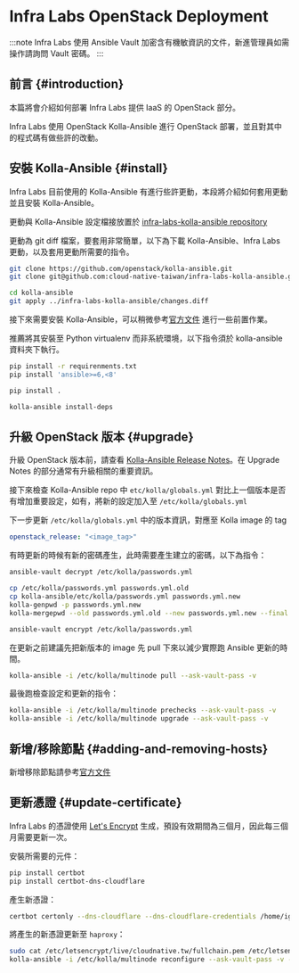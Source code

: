 # Infra Labs OpenStack Deployment

:::note
Infra Labs 使用 Ansible Vault 加密含有機敏資訊的文件，新進管理員如需操作請詢問 Vault 密碼。
:::

## 前言  {#introduction}

本篇將會介紹如何部署 Infra Labs 提供 IaaS 的 OpenStack 部分。

Infra Labs 使用 OpenStack Kolla-Ansible 進行 OpenStack 部署，並且對其中的程式碼有做些許的改動。

## 安裝 Kolla-Ansible {#install}

Infra Labs 目前使用的 Kolla-Ansible 有進行些許更動，本段將介紹如何套用更動並且安裝 Kolla-Ansible。

更動與 Kolla-Ansible 設定檔接放置於 [infra-labs-kolla-ansible repository](https://github.com/cloud-native-taiwan/infra-labs-kolla-ansible)

更動為 git diff 檔案，要套用非常簡單，以下為下載 Kolla-Ansible、Infra Labs 更動，以及套用更動所需要的指令。

```bash
git clone https://github.com/openstack/kolla-ansible.git
git clone git@github.com:cloud-native-taiwan/infra-labs-kolla-ansible.git

cd kolla-ansible
git apply ../infra-labs-kolla-ansible/changes.diff
```

接下來需要安裝 Kolla-Ansible，可以稍微參考[官方文件](https://docs.openstack.org/kolla-ansible/latest/user/quickstart.html) 進行一些前置作業。

推薦將其安裝至 Python virtualenv 而非系統環境，以下指令須於 kolla-ansible 資料夾下執行。

```bash
pip install -r requirenments.txt
pip install 'ansible>=6,<8'

pip install .

kolla-ansible install-deps
```

## 升級 OpenStack 版本 {#upgrade}

升級 OpenStack 版本前，請查看 [Kolla-Ansible Release Notes](https://docs.openstack.org/releasenotes/kolla-ansible/unreleased.html)。在 Upgrade Notes 的部分通常有升級相關的重要資訊。

接下來檢查 Kolla-Ansible repo 中 `etc/kolla/globals.yml` 對比上一個版本是否有增加重要設定，如有，將新的設定加入至 `/etc/kolla/globals.yml`

下一步更新 `/etc/kolla/globals.yml` 中的版本資訊，對應至 Kolla image 的 tag

```yaml
openstack_release: "<image_tag>"
```

有時更新的時候有新的密碼產生，此時需要產生建立的密碼，以下為指令：

```bash
ansible-vault decrypt /etc/kolla/passwords.yml

cp /etc/kolla/passwords.yml passwords.yml.old
cp kolla-ansible/etc/kolla/passwords.yml passwords.yml.new
kolla-genpwd -p passwords.yml.new
kolla-mergepwd --old passwords.yml.old --new passwords.yml.new --final /etc/kolla/passwords.yml

ansible-vault encrypt /etc/kolla/passwords.yml
```

在更新之前建議先把新版本的 image 先 pull 下來以減少實際跑 Ansible 更新的時間。

```bash
kolla-ansible -i /etc/kolla/multinode pull --ask-vault-pass -v
```

最後跑檢查設定和更新的指令：

```bash
kolla-ansible -i /etc/kolla/multinode prechecks --ask-vault-pass -v
kolla-ansible -i /etc/kolla/multinode upgrade --ask-vault-pass -v
```

## 新增/移除節點 {#adding-and-removing-hosts}

新增移除節點請參考[官方文件](https://docs.openstack.org/kolla-ansible/latest/user/adding-and-removing-hosts.html)

## 更新憑證 {#update-certificate}

Infra Labs 的憑證使用 [Let's Encrypt](https://letsencrypt.org/) 生成，預設有效期間為三個月，因此每三個月需要更新一次。

安裝所需要的元件：

```bash
pip install certbot
pip install certbot-dns-cloudflare
```

產生新憑證：

```bash
certbot certonly --dns-cloudflare --dns-cloudflare-credentials /home/igene/.certbot/cloudflare.ini -d '*.cloudnative.tw' --preferred-challenges dns-0
```

將產生的新憑證更新至 `haproxy`：

```bash
sudo cat /etc/letsencrypt/live/cloudnative.tw/fullchain.pem /etc/letsencrypt/live/cloudnative.tw/privkey.pem > /etc/kolla/certificates/haproxy.pem
kolla-ansible -i /etc/kolla/multinode reconfigure --ask-vault-pass -v -t haproxy
```
